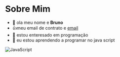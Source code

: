 # Sobre Mim

- 👋 ola meu nome e **Bruno**
- :+1:meu email de contrato e [email](bruno.albergoni@escola.pr.gov.br)
- 👀 estou enteresado em programação
- 🌱 eu estou aprendendo a programar no java script

![JavaScript](https://img.shields.io/badge/javascript-%23323330.svg?style=for-the-badge&logo=javascript&logoColor=%23F7DF1E)
